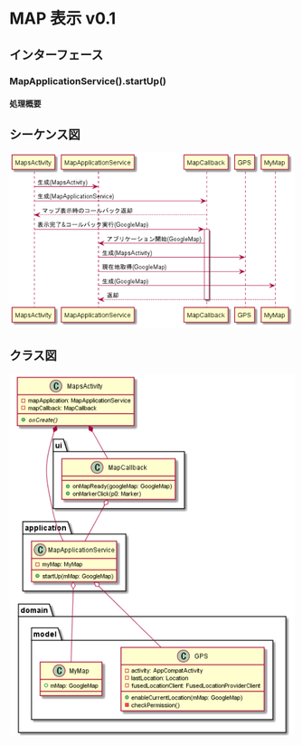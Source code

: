 # MAP 表示 v0.1

## インターフェース

### MapApplicationService().startUp()

#### 処理概要

## シーケンス図

![./sequence-diagram.png](sequence-diagram.png)

## クラス図

![./class-diagram.png](class-diagram.png)
